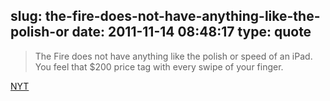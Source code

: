 slug: the-fire-does-not-have-anything-like-the-polish-or
date: 2011-11-14 08:48:17
type: quote
---

> The Fire does not have anything like the polish or speed of an iPad. You feel that $200 price tag with every swipe of your finger.

[NYT](http://www.nytimes.com/2011/11/14/technology/personaltech/the-fire-aside-amazons-lower-priced-kindles-also-shine.html?_r=1)

